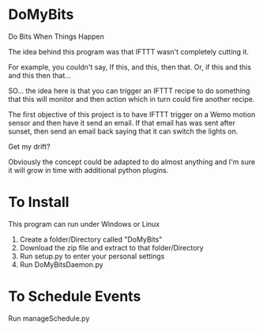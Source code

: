 DoMyBits
========

Do Bits When Things Happen

The idea behind this program was that IFTTT wasn't completely cutting it.

For example, you couldn't say, If this, and this, then that. Or, if this and this and this then that...

SO... the idea here is that you can trigger an IFTTT recipe to do something that this will monitor and then action which in turn could fire another recipe. 

The first objective of this project is to have IFTTT trigger on a Wemo motion sensor and then have it send an email. If that email has was sent after sunset, then send an email back saying that it can switch the lights on.

Get my drift?

Obviously the concept could be adapted to do almost anything and I'm sure it will grow in time with additional python plugins.

To Install
==========

This program can run under Windows or Linux

1. Create a folder/Directory called "DoMyBits"
2. Download the zip file and extract to that folder/Directory
3. Run setup.py to enter your personal settings
4. Run DoMyBitsDaemon.py

To Schedule Events
==================

Run manageSchedule.py